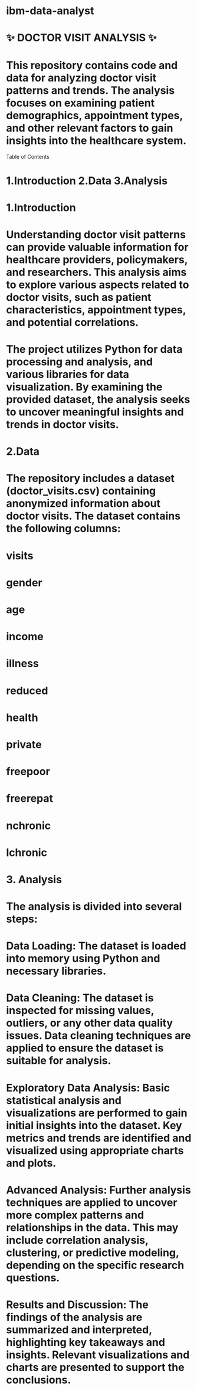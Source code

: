 # ibm-data-analyst
# ✨ DOCTOR VISIT ANALYSIS ✨
# This repository contains code and data for analyzing doctor visit patterns and trends. The analysis focuses on examining patient demographics, appointment types, and other relevant factors to gain insights into the healthcare system.
Table of Contents
# 1.Introduction 2.Data 3.Analysis
# 1.Introduction
# Understanding doctor visit patterns can provide valuable information for healthcare providers, policymakers, and researchers. This analysis aims to explore various aspects related to doctor visits, such as patient characteristics, appointment types, and potential correlations.
# The project utilizes Python for data processing and analysis, and various libraries for data visualization. By examining the provided dataset, the analysis seeks to uncover meaningful insights and trends in doctor visits.
# 2.Data
# The repository includes a dataset (doctor_visits.csv) containing anonymized information about doctor visits. The dataset contains the following columns:
# visits
# gender
# age
# income
# illness
# reduced
# health
# private
# freepoor
# freerepat
# nchronic
# lchronic
# 3. Analysis
# The analysis is divided into several steps:
# Data Loading: The dataset is loaded into memory using Python and necessary libraries.
# Data Cleaning: The dataset is inspected for missing values, outliers, or any other data quality issues. Data cleaning techniques are applied to ensure the dataset is suitable for analysis.
# Exploratory Data Analysis: Basic statistical analysis and visualizations are performed to gain initial insights into the dataset. Key metrics and trends are identified and visualized using appropriate charts and plots.
# Advanced Analysis: Further analysis techniques are applied to uncover more complex patterns and relationships in the data. This may include correlation analysis, clustering, or predictive modeling, depending on the specific research questions.
# Results and Discussion: The findings of the analysis are summarized and interpreted, highlighting key takeaways and insights. Relevant visualizations and charts are presented to support the conclusions.

